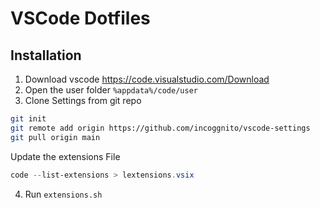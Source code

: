 # VSCode Dotfiles

## Installation

1. Download vscode <https://code.visualstudio.com/Download>
2. Open the user folder `%appdata%/code/user`
3. Clone Settings from git repo

```sh
git init
git remote add origin https://github.com/incoggnito/vscode-settings
git pull origin main
```

Update the extensions File

```powershell
code --list-extensions > lextensions.vsix
```

4. Run `extensions.sh`
